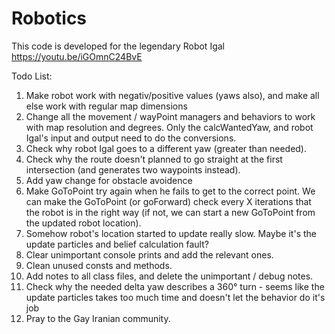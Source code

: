 # Robotics
This code is developed for the legendary Robot Igal
https://youtu.be/iGOmnC24BvE

Todo List:
  1. Make robot work with negativ/positive values (yaws also), and make all else work with regular map dimensions
  2. Change all the movement / wayPoint managers and behaviors to work with map resolution and degrees.
     Only the calcWantedYaw, and robot Igal's input and output need to do the conversions.
  3. Check why robot Igal goes to a different yaw (greater than needed).
  4. Check why the route doesn't planned to go straight at the first intersection (and generates two waypoints instead).
  5. Add yaw change for obstacle avoidence
  6. Make GoToPoint try again when he fails to get to the correct point.
     We can make the GoToPoint (or goForward) check every X iterations that the robot is in the right way
     (if not, we can start a new GoToPoint from the updated robot location).
  7. Somehow robot's location started to update really slow. Maybe it's the update particles and belief calculation fault?
  8. Clear unimportant console prints and add the relevant ones.
  9. Clean unused consts and methods.
  10. Add notes to all class files, and delete the unimportant / debug notes.
  11. Check why the needed delta yaw describes a 360° turn - 
      seems like the update particles takes too much time and doesn't let the behavior do it's job
  12. Pray to the Gay Iranian community.
